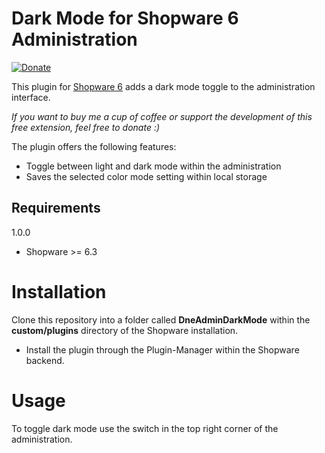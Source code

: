 Dark Mode for Shopware 6 Administration
=====
[![Donate](https://www.paypalobjects.com/en_US/DK/i/btn/btn_donateCC_LG.gif)](https://www.paypal.com/cgi-bin/webscr?cmd=_s-xclick&hosted_button_id=88UMDD53QSYK6&source=url)

This plugin for [Shopware 6](https://www.shopware.de) adds a dark mode toggle to the administration interface.

_If you want to buy me a cup of coffee or support the development of this free extension, feel free to donate :)_

The plugin offers the following features:

* Toggle between light and dark mode within the administration
* Saves the selected color mode setting within local storage

Requirements
-----

1.0.0
* Shopware >= 6.3

Installation
====
Clone this repository into a folder called **DneAdminDarkMode** within the **custom/plugins** directory of the Shopware installation.

* Install the plugin through the Plugin-Manager within the Shopware backend.

Usage
=====
To toggle dark mode use the switch in the top right corner of the administration.
